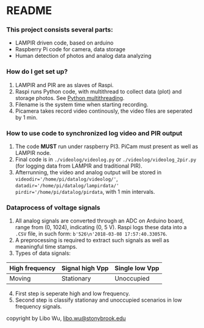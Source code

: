 # README #


### This project consists several parts: ###
 * LAMPIR driven code, based on arduino
 * Raspberry Pi code for camera, data storage
 * Human detection of photos and analog data analyzing


### How do I get set up? ###
1. LAMPIR and PIR are as slaves of Raspi.
2. Raspi runs Python code, with multithread to collect data (plot) and storage photos. See [Python multithreading](https://www.tutorialspoint.com/python/python_multithreading.htm).
3. Filename is the system time when starting recording.
4. Picamera takes record video continously, the video files are seperated by 1 min.
   
### How to use code to synchronized log video and PIR output ###
1. The code <b>MUST</b> run under raspberry PI3. PiCam must present as well as LAMPIR node.
2. Final code is in `./videolog/videolog.py` or `./videolog/videolog_2pir.py` (for logging data from LAMPIR and traditional PIR).
3. Afterrunning, the video and analog output will be stored in `videodir='/home/pi/datalog/videolog/'`, `datadir='/home/pi/datalog/lampirdata/'` `pirdir='/home/pi/datalog/pirdata`, with 1 min intervals. 

### Dataprocess of voltage signals ###
1. All analog signals are converted through an ADC on Arduino board, range from (0, 1024), indicating (0, 5 V). Raspi logs these data into a `.CSV` file, in such form: `b'526\n'2018-03-08 17:57:40.330576`.
2. A preprocessing is required to extract such signals as well as meaningful time stamps.
3. Types of data signals:

High frequency | Signal high Vpp | Single low Vpp  
---|---|---
Moving	| Stationary |	Unoccupied
4. First step is seperate high and low frequency.
5. Second step is classify stationay and unoccupied scenarios in low frequency signals.




copyright by Libo Wu, libo.wu@stonybrook.edu
